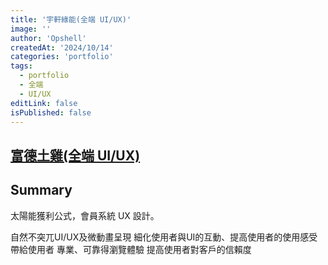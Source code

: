 ```yaml
---
title: '宇軒綠能(全端 UI/UX)'
image: ''
author: 'Opshell'
createdAt: '2024/10/14'
categories: 'portfolio'
tags:
  - portfolio
  - 全端
  - UI/UX
editLink: false
isPublished: false
---
```


## [富德土雞(全端 UI/UX)](https://www.solargo.com.tw/)

## Summary
太陽能獲利公式，會員系統 UX 設計。

自然不突兀UI/UX及微動畫呈現
細化使用者與UI的互動、提高使用者的使用感受
帶給使用者 專業、可靠得瀏覽體驗
提高使用者對客戶的信賴度
